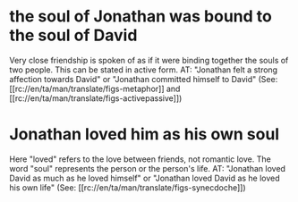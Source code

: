# the soul of Jonathan was bound to the soul of David

Very close friendship is spoken of as if it were binding together the souls of two people. This can be stated in active form. AT: "Jonathan felt a strong affection towards David" or "Jonathan committed himself to David" (See: [[rc://en/ta/man/translate/figs-metaphor]] and [[rc://en/ta/man/translate/figs-activepassive]])

# Jonathan loved him as his own soul

Here "loved" refers to the love between friends, not romantic love. The word "soul" represents the person or the person's life. AT: "Jonathan loved David as much as he loved himself" or "Jonathan loved David as he loved his own life" (See: [[rc://en/ta/man/translate/figs-synecdoche]])

